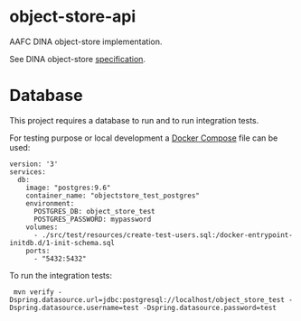 # object-store-api
AAFC DINA object-store implementation.

See DINA object-store [specification](https://github.com/DINA-Web/object-store-specs).

# Database
This project requires a database to run and to run integration tests.

For testing purpose or local development a [Docker Compose](https://docs.docker.com/compose/) file can be used:

```
version: '3'
services:
  db:
    image: "postgres:9.6"
    container_name: "objectstore_test_postgres"
    environment:
      POSTGRES_DB: object_store_test
      POSTGRES_PASSWORD: mypassword
    volumes:
      - ./src/test/resources/create-test-users.sql:/docker-entrypoint-initdb.d/1-init-schema.sql
    ports:
      - "5432:5432"
```

To run the integration tests:

```
 mvn verify -Dspring.datasource.url=jdbc:postgresql://localhost/object_store_test -Dspring.datasource.username=test -Dspring.datasource.password=test
```

